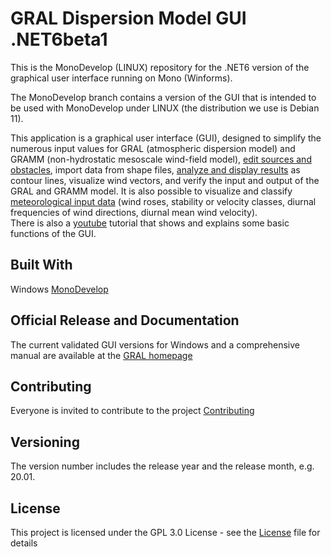 # GRAL Dispersion Model GUI .NET6beta1<br>
This is the MonoDevelop (LINUX) repository for the .NET6 version of the graphical user interface running on Mono (Winforms). 

The MonoDevelop branch contains a version of the GUI that is intended to be used with MonoDevelop under LINUX (the distribution we use is Debian 11).<br>

This application is a graphical user interface (GUI), designed to simplify the numerous input values for GRAL (atmospheric dispersion model) and GRAMM (non-hydrostatic mesoscale wind-field model), [edit sources and obstacles](ReadMe/Items.md), import data from shape files, [analyze and display results](ReadMe/Maps.md) as contour lines, visualize wind vectors, and verify the input and output of the GRAL and GRAMM model. It is also possible to visualize and classify [meteorological input data](ReadMe/WindAnalysis.md) (wind roses, stability or velocity classes, diurnal frequencies of wind directions, diurnal mean wind velocity).<br>
There is also a [youtube](https://www.youtube.com/watch?v=vfEVl-j4P5s) tutorial that shows and explains some basic functions of the GUI.<br>

## Built With
Windows [MonoDevelop](https://www.monodevelop.com/) <br>

## Official Release and Documentation
The current validated GUI versions for Windows and a comprehensive manual are available at the [GRAL homepage](http://lampz.tugraz.at/~gral/)

## Contributing
Everyone is invited to contribute to the project [Contributing](Contributing.md)
 
## Versioning
The version number includes the release year and the release month, e.g. 20.01.

## License
This project is licensed under the GPL 3.0 License - see the [License](License.md) file for details

